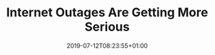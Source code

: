 ---
issue: 0719
title: Internet Outages Are Getting More Serious
source: theverge.com
link: https://www.theverge.com/interface/2019/7/4/20681733/facebook-outage-internet-myanmar-consequences
date: 2019-07-12T08:23:55+01:00
tags:
- internet
---
